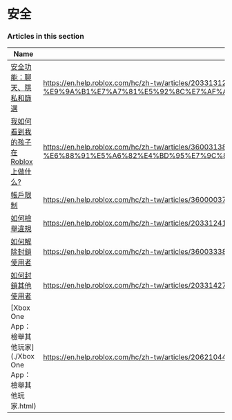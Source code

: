 # 安全  
### Articles in this section
Name|URL
-|-
[安全功能：聊天、隱私和篩選](./安全功能：聊天、隱私和篩選.html) |https://en.help.roblox.com/hc/zh-tw/articles/203313120-%E5%AE%89%E5%85%A8%E5%8A%9F%E8%83%BD-%E8%81%8A%E5%A4%A9-%E9%9A%B1%E7%A7%81%E5%92%8C%E7%AF%A9%E9%81%B8
[我如何看到我的孩子在Roblox上做什么?](./我如何看到我的孩子在Roblox上做什么-.html) |https://en.help.roblox.com/hc/zh-tw/articles/360031384652-%E6%88%91%E5%A6%82%E4%BD%95%E7%9C%8B%E5%88%B0%E6%88%91%E7%9A%84%E5%AD%A9%E5%AD%90%E5%9C%A8Roblox%E4%B8%8A%E5%81%9A%E4%BB%80%E4%B9%88-
[帳戶限制](./帳戶限制.html) |https://en.help.roblox.com/hc/zh-tw/articles/360000375686-%E5%B8%B3%E6%88%B6%E9%99%90%E5%88%B6
[如何檢舉違規](./如何檢舉違規.html) |https://en.help.roblox.com/hc/zh-tw/articles/203312410-%E5%A6%82%E4%BD%95%E6%AA%A2%E8%88%89%E9%81%95%E8%A6%8F
[如何解除封鎖使用者](./如何解除封鎖使用者.html) |https://en.help.roblox.com/hc/zh-tw/articles/360033386312-%E5%A6%82%E4%BD%95%E8%A7%A3%E9%99%A4%E5%B0%81%E9%8E%96%E4%BD%BF%E7%94%A8%E8%80%85
[如何封鎖其他使用者](./如何封鎖其他使用者.html) |https://en.help.roblox.com/hc/zh-tw/articles/203314270-%E5%A6%82%E4%BD%95%E5%B0%81%E9%8E%96%E5%85%B6%E4%BB%96%E4%BD%BF%E7%94%A8%E8%80%85
[Xbox One App：檢舉其他玩家](./Xbox One App：檢舉其他玩家.html) |https://en.help.roblox.com/hc/zh-tw/articles/206210440-Xbox-One-App-%E6%AA%A2%E8%88%89%E5%85%B6%E4%BB%96%E7%8E%A9%E5%AE%B6